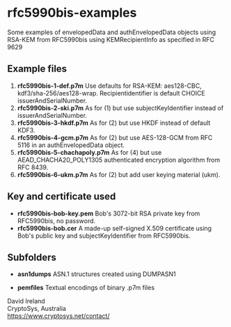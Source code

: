 # rfc5990bis-examples

Some examples of envelopedData and authEnvelopedData objects using RSA-KEM from RFC5990bis using KEMRecipientInfo as specified in RFC 9629

## Example files
1. __rfc5990bis-1-def.p7m__ Use defaults for RSA-KEM: aes128-CBC, kdf3/sha-256/aes128-wrap. Recipientidentifier is default CHOICE issuerAndSerialNumber.
2. __rfc5990bis-2-ski.p7m__ As for (1) but use subjectKeyIdentifier instead of issuerAndSerialNumber.
3. __rfc5990bis-3-hkdf.p7m__ As for (2) but use HKDF instead of default KDF3.
4. __rfc5990bis-4-gcm.p7m__ As for (2) but use AES-128-GCM from RFC 5116 in an authEnvelopedData object.
5. __rfc5990bis-5-chachapoly.p7m__ As for (4) but use AEAD_CHACHA20_POLY1305 authenticated encryption algorithm from RFC 8439.
6. __rfc5990bis-6-ukm.p7m__ As for (2) but add user keying material (ukm).

## Key and certificate used

+ __rfc5990bis-bob-key.pem__ Bob's 3072-bit RSA private key from RFC5990bis, no password.
+ __rfc5990bis-bob.cer__ A made-up self-signed X.509 certificate using Bob's public key and subjectKeyIdentifier from RFC5990bis.


## Subfolders

+ __asn1dumps__ ASN.1 structures created using DUMPASN1

+ __pemfiles__ Textual encodings of binary .p7m files


David Ireland  
CryptoSys, Australia  
<https://www.cryptosys.net/contact/>
